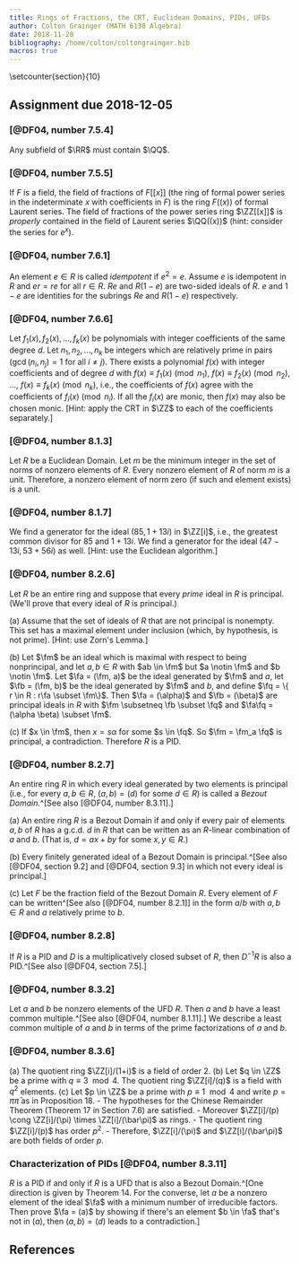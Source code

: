 ```yaml
---
title: Rings of Fractions, the CRT, Euclidean Domains, PIDs, UFDs
author: Colton Grainger (MATH 6130 Algebra)
date: 2018-11-28
bibliography: /home/colton/coltongrainger.bib
macros: true
---
```


\setcounter{section}{10}

## Assignment due 2018-12-05

### [@DF04, number 7.5.4]

Any subfield of $\RR$ must contain $\QQ$.

### [@DF04, number 7.5.5]

If $F$ is a field, the field of fractions of $F[[x]]$ (the ring of formal power series in the indeterminate $x$ with coefficients in $F$) is the ring $F((x))$ of formal Laurent series. The field of fractions of the power series ring $\ZZ[[x]]$ is *properly* contained in the field of Laurent series $\QQ((x))$ (hint: consider the series for $e^x$).

### [@DF04, number 7.6.1]

An element $e \in R$ is called *idempotent* if $e^2 = e$. Assume $e$ is idempotent in $R$ and $er =re$ for all $r \in R$. $Re$ and $R(1-e)$ are two-sided ideals of $R$. $e$ and $1-e$ are identities for the subrings $Re$ and $R(1-e)$ respectively.

### [@DF04, number 7.6.6]

Let $f_1(x), f_2(x), \ldots, f_k(x)$ be polynomials with integer coefficients of the same degree $d$. Let $n_1, n_2, \ldots, n_k$ be integers which are relatively prime in pairs ($\gcd(n_i, n_j) = 1$ for all $i \neq j$). There exists a polynomial $f(x)$ with integer coefficients and of degree $d$ with $f(x) \equiv f_1(x) \pmod{n_1}$, $f(x) \equiv f_2(x) \pmod{n_2}$, ..., $f(x) \equiv f_k(x) \pmod{n_k}$, i.e., the coefficients of $f(x)$ agree with the coefficients of $f_i(x) \pmod{n_i}$. If all the $f_i(x)$ are monic, then $f(x)$ may also be chosen monic. [Hint: apply the CRT in $\ZZ$ to each of the coefficients separately.]

### [@DF04, number 8.1.3]

Let $R$ be a Euclidean Domain. Let $m$ be the minimum integer in the set of norms of nonzero elements of $R$. Every nonzero element of $R$ of norm $m$ is a unit. Therefore, a nonzero element of norm zero (if such and element exists) is a unit.

### [@DF04, number 8.1.7]

We find a generator for the ideal $(85, 1+13i)$ in $\ZZ[i]$, i.e., the greatest common divisor for $85$ and $1+13i$. We find a generator for the ideal $(47 - 13i, 53+56i)$ as well. [Hint: use the Euclidean algorithm.]

### [@DF04, number 8.2.6]

Let $R$ be an entire ring and suppose that every *prime* ideal in $R$ is principal. (We'll prove that every ideal of $R$ is principal.)

(a) Assume that the set of ideals of $R$ that are not principal is nonempty. This set has a maximal element under inclusion (which, by hypothesis, is not prime). [Hint: use Zorn's Lemma.]

(b) Let $\fm$ be an ideal which is maximal with respect to being nonprincipal, and let $a, b \in R$ with $ab \in \fm$ but $a \notin \fm$ and $b \notin \fm$. Let $\fa = (\fm, a)$ be the ideal generated by $\fm$ and $a$, let $\fb = (\fm, b)$ be the ideal generated by $\fm$ and $b$, and define $\fq = \{ r \in R : r\fa \subset \fm\}$. Then $\fa = (\alpha)$ and $\fb = (\beta)$ are principal ideals in $R$ with $\fm \subsetneq \fb \subset \fq$ and $\fa\fq = (\alpha \beta) \subset \fm$.

(c) If $x \in \fm$, then $x = s\alpha$ for some $s \in \fq$. So $\fm = \fm_a \fq$ is principal, a contradiction. Therefore $R$ is a PID.

### [@DF04, number 8.2.7]

An entire ring $R$ in which every ideal generated by two elements is principal (i.e., for every $a, b \in R$, $(a,b) = (d)$ for some $d \in R$) is called a *Bezout Domain.*^[See also [@DF04, number 8.3.11].]

(a) An entire ring $R$ is a Bezout Domain if and only if every pair of elements $a, b$ of $R$ has a g.c.d. $d$ in $R$ that can be written as an $R$-linear combination of $a$ and $b$. (That is, $d = ax + by$ for some $x,y \in R$.)

(b) Every finitely generated ideal of a Bezout Domain is principal.^[See also [@DF04, section 9.2] and [@DF04, section 9.3] in which not every ideal is principal.]

(c) Let $F$ be the fraction field of the Bezout Domain $R$. Every element of $F$ can be written^[See also [@DF04, number 8.2.1]] in the form $a/b$ with $a, b \in R$ and $a$ relatively prime to $b$.

### [@DF04, number 8.2.8]

If $R$ is a PID and $D$ is a multiplicatively closed subset of $R$, then $D^{-1}R$ is also a PID.^[See also [@DF04, section 7.5].]

### [@DF04, number 8.3.2]

Let $a$ and $b$ be nonzero elements of the UFD $R$. Then $a$ and $b$ have a least common multiple.^[See also [@DF04, number 8.1.11].] We describe a least common multiple of $a$ and $b$ in terms of the prime factorizations of $a$ and $b$.

### [@DF04, number 8.3.6]

(a) The quotient ring $\ZZ[i]/(1+i)$ is a field of order $2$.
(b) Let $q \in \ZZ$ be a prime with $q \equiv 3\mod 4$. The quotient ring $\ZZ[i]/(q)$ is a field with $q^2$ elements.
(c) Let $p \in \ZZ$ be a prime with $p \equiv 1 \mod 4$ and write $p = \pi\bar\pi$ as in Proposition 18. 
    - The hypotheses for the Chinese Remainder Theorem (Theorem 17 in Section 7.6) are satisfied. 
    - Moreover $\ZZ[i]/(p) \cong \ZZ[i]/(\pi) \times \ZZ[i]/(\bar\pi)$ as rings. 
    - The quotient ring $\ZZ[i]/(p)$ has order $p^2$.
    - Therefore, $\ZZ[i]/(\pi)$ and $\ZZ[i]/(\bar\pi)$ are both fields of order $p$.

### Characterization of PIDs [@DF04, number 8.3.11]

$R$ is a PID if and only if $R$ is a UFD that is also a Bezout Domain.^[One direction is given by Theorem 14. For the converse, let $a$ be a nonzero element of the ideal
$\fa$ with a minimum number of irreducible factors. Then prove $\fa = (a)$ by showing if there's an element $b \in \fa$ that's not in $(a)$, then $(a,b) = (d)$ leads to a contradiction.]

## References
